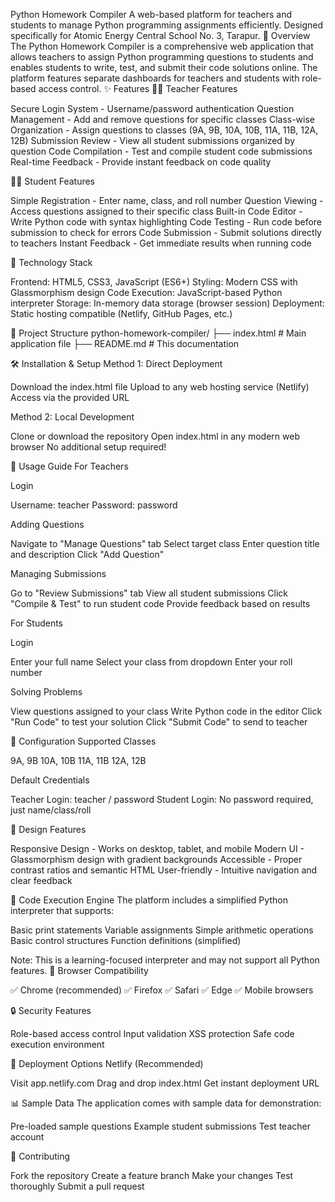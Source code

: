 Python Homework Compiler
A web-based platform for teachers and students to manage Python programming assignments efficiently. Designed specifically for Atomic Energy Central School No. 3, Tarapur.
🎯 Overview
The Python Homework Compiler is a comprehensive web application that allows teachers to assign Python programming questions to students and enables students to write, test, and submit their code solutions online. The platform features separate dashboards for teachers and students with role-based access control.
✨ Features
👩‍🏫 Teacher Features

Secure Login System - Username/password authentication
Question Management - Add and remove questions for specific classes
Class-wise Organization - Assign questions to classes (9A, 9B, 10A, 10B, 11A, 11B, 12A, 12B)
Submission Review - View all student submissions organized by question
Code Compilation - Test and compile student code submissions
Real-time Feedback - Provide instant feedback on code quality

👨‍🎓 Student Features

Simple Registration - Enter name, class, and roll number
Question Viewing - Access questions assigned to their specific class
Built-in Code Editor - Write Python code with syntax highlighting
Code Testing - Run code before submission to check for errors
Code Submission - Submit solutions directly to teachers
Instant Feedback - Get immediate results when running code

🚀 Technology Stack

Frontend: HTML5, CSS3, JavaScript (ES6+)
Styling: Modern CSS with Glassmorphism design
Code Execution: JavaScript-based Python interpreter
Storage: In-memory data storage (browser session)
Deployment: Static hosting compatible (Netlify, GitHub Pages, etc.)

📁 Project Structure
python-homework-compiler/
├── index.html          # Main application file
├── README.md          # This documentation

🛠️ Installation & Setup
Method 1: Direct Deployment

Download the index.html file
Upload to any web hosting service (Netlify)
Access via the provided URL

Method 2: Local Development

Clone or download the repository
Open index.html in any modern web browser
No additional setup required!

📖 Usage Guide
For Teachers

Login

Username: teacher
Password: password


Adding Questions

Navigate to "Manage Questions" tab
Select target class
Enter question title and description
Click "Add Question"


Managing Submissions

Go to "Review Submissions" tab
View all student submissions
Click "Compile & Test" to run student code
Provide feedback based on results



For Students

Login

Enter your full name
Select your class from dropdown
Enter your roll number


Solving Problems

View questions assigned to your class
Write Python code in the editor
Click "Run Code" to test your solution
Click "Submit Code" to send to teacher



🔧 Configuration
Supported Classes

9A, 9B
10A, 10B
11A, 11B
12A, 12B

Default Credentials

Teacher Login: teacher / password
Student Login: No password required, just name/class/roll

🎨 Design Features

Responsive Design - Works on desktop, tablet, and mobile
Modern UI - Glassmorphism design with gradient backgrounds
Accessible - Proper contrast ratios and semantic HTML
User-friendly - Intuitive navigation and clear feedback

🧪 Code Execution Engine
The platform includes a simplified Python interpreter that supports:

Basic print statements
Variable assignments
Simple arithmetic operations
Basic control structures
Function definitions (simplified)

Note: This is a learning-focused interpreter and may not support all Python features.
📱 Browser Compatibility

✅ Chrome (recommended)
✅ Firefox
✅ Safari
✅ Edge
✅ Mobile browsers

🔒 Security Features

Role-based access control
Input validation
XSS protection
Safe code execution environment

🚀 Deployment Options
Netlify (Recommended)

Visit app.netlify.com
Drag and drop index.html
Get instant deployment URL

📊 Sample Data
The application comes with sample data for demonstration:

Pre-loaded sample questions
Example student submissions
Test teacher account

🤝 Contributing

Fork the repository
Create a feature branch
Make your changes
Test thoroughly
Submit a pull request
